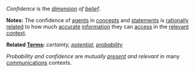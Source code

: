 *Confidence* is the *[dimension](https://github.com/gcassel/Modular-Organization-Terminology/blob/master/terms/dimension.md) of [belief](https://github.com/gcassel/Modular-Organization-Terminology/blob/master/terms/believe.md)*.  

**Notes:**  The confidence of [agents](https://github.com/gcassel/Modular-Organization-Terminology/blob/master/terms/agent.md) in [concepts](https://github.com/gcassel/Modular-Organization-Terminology/blob/master/terms/concept.md) and [statements](https://github.com/gcassel/Modular-Organization-Terminology/blob/master/terms/statede.md) is [rationally](https://github.com/gcassel/Modular-Organization-Terminology/blob/master/terms/true.md) [related](https://github.com/gcassel/Modular-Organization-Terminology/blob/master/terms/relationship.md) to how much [accurate](https://github.com/gcassel/Modular-Organization-Terminology/blob/master/terms/accuracy.md) [information](https://github.com/gcassel/Modular-Organization-Terminology/blob/master/terms/information.md) they can [access](https://github.com/gcassel/Modular-Organization-Terminology/blob/master/terms/access.md) in the [relevant](https://github.com/gcassel/Modular-Organization-Terminology/blob/master/terms/relevance.md) [context](https://github.com/gcassel/Modular-Organization-Terminology/blob/master/terms/context.md).

**Related [Terms](https://github.com/gcassel/Modular-Organization-Terminology/blob/master/terms/term.md):** *certainty, [potential](https://github.com/gcassel/Modular-Organization-Terminology/blob/master/terms/potential.md), [probability](https://github.com/gcassel/Modular-Organization-Terminology/blob/master/terms/probability.md)*

*Probability and confidence* are *mutually [present](https://github.com/gcassel/Modular-Organization-Terminology/blob/master/terms/present.md) and relevant* in many [communications](https://github.com/gcassel/Modular-Organization-Terminology/blob/master/terms/communication.md) contexts.
